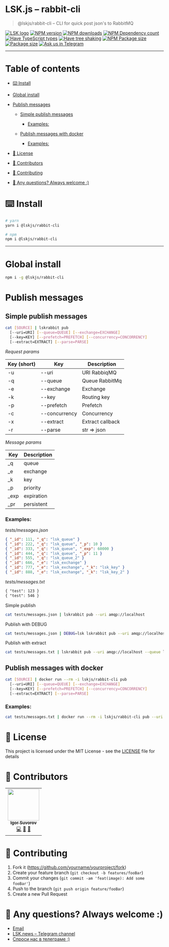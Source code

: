 # LSK.js – rabbit-cli

> @lskjs/rabbit-cli – CLI for quick post json's to RabbitMQ

[![LSK logo](https://badgen.net/badge/icon/MADE%20BY%20LSK?icon=zeit\&label\&color=red\&labelColor=red)](https://github.com/lskjs)
[![NPM version](https://badgen.net/npm/v/@lskjs/rabbit-cli)](https://www.npmjs.com/package/@lskjs/rabbit-cli)
[![NPM downloads](https://badgen.net/npm/dt/@lskjs/rabbit-cli)](https://www.npmjs.com/package/@lskjs/rabbit-cli)
[![NPM Dependency count](https://badgen.net/bundlephobia/dependency-count/@lskjs/rabbit-cli)](https://bundlephobia.com/result?p=@lskjs/rabbit-cli)
[![Have TypeScript types](https://badgen.net/npm/types/@lskjs/rabbit-cli)](https://www.npmjs.com/package/@lskjs/rabbit-cli)
[![Have tree shaking](https://badgen.net/bundlephobia/tree-shaking/@lskjs/rabbit-cli)](https://bundlephobia.com/result?p=@lskjs/rabbit-cli)
[![NPM Package size](https://badgen.net/bundlephobia/minzip/@lskjs/rabbit-cli)](https://bundlephobia.com/result?p=@lskjs/rabbit-cli)
[![Package size](https://badgen.net//github/license/lskjs/lskjs)](https://github.com/lskjs/lskjs/blob/master/LICENSE)
[![Ask us in Telegram](https://img.shields.io/badge/Ask%20us%20in-Telegram-brightblue.svg)](https://t.me/lskjschat)

<!-- template file="scripts/templates/preview.md" start -->

<!-- template end -->

***

<!-- # 📒 Table of contents  -->

# Table of contents

*   [⌨️ Install](#️-install)

*   [Global install](#global-install)

*   [Publish messages](#publish-messages)

    *   [Simple publish messages](#simple-publish-messages)

        *   [Examples:](#examples)

    *   [Publish messages with docker](#publish-messages-with-docker)

        *   [Examples:](#examples-1)

*   [📖 License](#-license)

*   [👥 Contributors](#-contributors)

*   [👏 Contributing](#-contributing)

*   [📮 Any questions? Always welcome :)](#-any-questions-always-welcome-)

# ⌨️ Install

```sh
# yarn
yarn i @lskjs/rabbit-cli 

# npm
npm i @lskjs/rabbit-cli 
```

***

# Global install

```bash
npm i -g @lskjs/rabbit-cli
```

# Publish messages

## Simple publish messages

```bash
cat [SOURCE] | lskrabbit pub 
  [--uri=URI] [--queue=QUEUE] [--exchange=EXCHANGE]
  [--key=KEY] [--prefetch=PREFETCH] [--concurrency=CONCORRENCY]
  [--extract=EXTRACT] [--parse=PARSE]
```

*Request params*

| Key (short) | Key | Description |
|----|--------------|-------------|
| -u | --uri        | URI RabbiqMQ |
| -q | --queue      | Queue RabbitMq |
| -e | --exchange   | Exchange |
| -k | --key        | Routing key |
| -p | --prefetch   | Prefetch |
| -c | --concurrency| Concurrency |
| -x | --extract    | Extract callback |
| -r | --parse      | str => json |

*Message params*

|   Key  | Description|
|--------|------------|
|   \_q   | queue      |
|   \_e   | exchange   |
|   \_k   | key        |
|   \_p   | priority   |
|   \_exp | expiration |
|   \_pr  | persistent |

### Examples:

*tests/messages.json*

```json
{ "_id": 111, "_q": "lsk_queue" }
{ "_id": 222, "_q": "lsk_queue", "_p": 10 }
{ "_id": 333, "_q": "lsk_queue", "_exp": 60000 }
{ "_id": 444, "_q": "lsk_queue", "_p": 11 }
{ "_id": 555, "_q": "lsk_queue_2" }
{ "_id": 666, "_e": "lsk_exchange" }
{ "_id": 777, "_e": "lsk_exchange", "_k": "lsk_key" }
{ "_id": 888, "_e": "lsk_exchange", "_k": "lsk_key_2" }
```

*tests/messages.txt*

```txt
{ "test": 123 }
{ "test": 546 }
```

Simple publish

```bash
cat tests/messages.json | lskrabbit pub --uri amqp://localhost
```

Publish with DEBUG

```bash
cat tests/messages.json | DEBUG=lsk lskrabbit pub --uri amqp://localhost
```

Publish with extract

```bash
cat tests/messages.txt | lskrabbit pub --uri amqp://localhost --queue lsk_queue -x "row => ({...row, test: row, _e: 'lsk_exchange' })"
```

## Publish messages with docker

```bash
cat [SOURCE] | docker run --rm -i lskjs/rabbit-cli pub
  [--uri=URI] [--queue=QUEUE] [--exchange=EXCHANGE]
  [--key=KEY] [--prefetch=PREFETCH] [--concurrency=CONCORRENCY]
  [--extract=EXTRACT] [--parse=PARSE]
```

### Examples:

```bash
cat tests/messages.txt | docker run --rm -i lskjs/rabbit-cli pub --uri amqp://localhost --queue lsk_queue -x "row => ({ ...row, test: row })"
```

# 📖 License

This project is licensed under the MIT License - see the [LICENSE](LICENSE) file for details

# 👥 Contributors

<!-- ALL-CONTRIBUTORS-LIST:START - Do not remove or modify this section -->

<!-- prettier-ignore-start -->

<!-- markdownlint-disable -->

<table>
  <tr>
    <td align="center"><a href="https://isuvorov.com"><img src="https://avatars2.githubusercontent.com/u/1056977?v=4?s=100" width="100px;" alt=""/><br /><sub><b>Igor Suvorov</b></sub></a><br /><a href="lskjs/lskjs///commits?author=isuvorov" title="Code">💻</a> <a href="#design-isuvorov" title="Design">🎨</a> <a href="#ideas-isuvorov" title="Ideas, Planning, & Feedback">🤔</a></td>
  </tr>
</table>
<!-- markdownlint-restore -->
<!-- prettier-ignore-end -->
<!-- ALL-CONTRIBUTORS-LIST:END -->

# 👏 Contributing

1.  Fork it (<https://github.com/yourname/yourproject/fork>)
2.  Create your feature branch (`git checkout -b features/fooBar`)
3.  Commit your changes (`git commit -am 'feat(image): Add some fooBar'`)
4.  Push to the branch (`git push origin feature/fooBar`)
5.  Create a new Pull Request

# 📮 Any questions? Always welcome :)

*   [Email](mailto:hi@isuvorov.com)
*   [LSK.news – Telegram channel](https://t.me/lskjs)
*   [Спроси нас в телеграме ;)](https://t.me/lskjschat)
